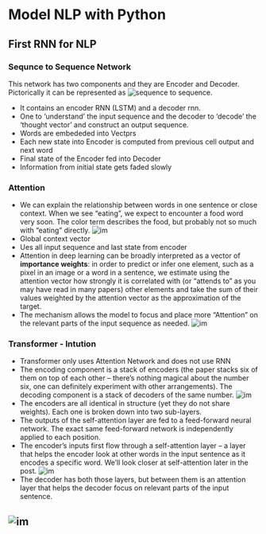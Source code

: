 
# Model NLP with Python

## First RNN for NLP

### Sequnce to Sequence Network
This network has two components and they are Encoder and Decoder. Pictorically it can be represented as ![sequence to sequence](https://miro.medium.com/max/3170/1*sO-SP58T4brE9EHazHSeGA.png).

- It contains an encoder RNN (LSTM) and a decoder rnn. 
- One to ‘understand’ the input sequence and the decoder to ‘decode’ the ‘thought vector’ and construct an output sequence.
- Words are embededed into Vectprs
- Each new state into Encoder is computed from previous cell output and next word
- Final state of the Encoder fed into Decoder
- Information from initial state gets faded slowly

### Attention
- We can explain the relationship between words in one sentence or close context. When we see “eating”, we expect to encounter a food word very soon. The color term describes the food, but probably not so much with “eating” directly. ![im](https://lilianweng.github.io/lil-log/assets/images/sentence-example-attention.png)
- Global context vector
- Ues all input sequence and last state from encoder
- Attention in deep learning can be broadly interpreted as a vector of **importance weights**: in order to predict or infer one element, such as a pixel in an image or a word in a sentence, we estimate using the attention vector how strongly it is correlated with (or “attends to” as you may have read in many papers) other elements and take the sum of their values weighted by the attention vector as the approximation of the target.
- The mechanism allows the model to focus and place more “Attention” on the relevant parts of the input sequence as needed. ![im](https://blog.floydhub.com/content/images/2019/09/Slide41-1.JPG)

### Transformer - Intution
- Transformer only uses Attention Network and does not use RNN
- The encoding component is a stack of encoders (the paper stacks six of them on top of each other – there’s nothing magical about the number six, one can definitely experiment with other arrangements). The decoding component is a stack of decoders of the same number. ![im](https://jalammar.github.io/images/t/The_transformer_encoder_decoder_stack.png)
- The encoders are all identical in structure (yet they do not share weights). Each one is broken down into two sub-layers.
- The outputs of the self-attention layer are fed to a feed-forward neural network. The exact same feed-forward network is independently applied to each position.
- The encoder’s inputs first flow through a self-attention layer – a layer that helps the encoder look at other words in the input sentence as it encodes a specific word. We’ll look closer at self-attention later in the post. ![im](https://jalammar.github.io/images/t/Transformer_encoder.png)
- The decoder has both those layers, but between them is an attention layer that helps the decoder focus on relevant parts of the input sentence.

![im](https://jalammar.github.io/images/t/Transformer_decoder.png)
- 
